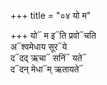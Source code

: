 +++
title = "०४ यो म"

+++
यो᳓ म इ᳓ति प्रवो᳓चति  
अ᳓श्वमेधाय सूर᳓ये  
द᳓दद् ऋचा᳓ सनिं᳓ यते᳓  
द᳓दन् मेधा᳓म् ऋतायते᳓